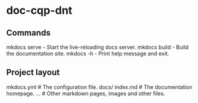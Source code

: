 # doc-cqp-dnt

## Commands
mkdocs serve - Start the live-reloading docs server.
mkdocs build - Build the documentation site.
mkdocs -h - Print help message and exit.

## Project layout

mkdocs.yml    # The configuration file.
docs/
    index.md  # The documentation homepage.
    ...       # Other markdown pages, images and other files.
